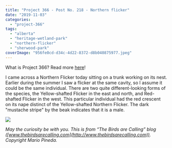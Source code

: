 ```yaml
---
title: "Project 366 - Post No. 218 - Northern flicker"
date: "2019-11-03"
categories: 
  - "project-366"
tags: 
  - "alberta"
  - "heritage-wetland-park"
  - "northern-flicker"
  - "sherwood-park"
coverImage: "956fe0cd-d34c-4d22-8372-d8b040875977.jpeg"
---
```


What is Project 366? Read more [here](https://thebirdsarecalling.com/2019/03/29/project-366/)!

I came across a Northern Flicker today sitting on a trunk working on its nest. Earlier during the summer I saw a flicker at the same cavity, so I assume it could be the same individual. There are two quite different-looking forms of the species, the Yellow-shafted Flicker in the east and north, and Red-shafted Flicker in the west. This particular individual had the red crescent on its nape distinct of the Yellow-shafted Northern Flicker. The dark "mustache stripe" by the beak indicates that it is a male.

![](https://thebirdsarecallingandimustgo.files.wordpress.com/2019/11/956fe0cd-d34c-4d22-8372-d8b040875977.jpeg?w=1024)

_May the curiosity be with you. This is from “The Birds are Calling” blog ([www.thebirdsarecalling.com](http://www.thebirdsarecalling.com)). Copyright Mario Pineda._
